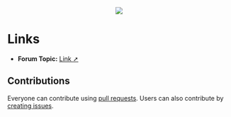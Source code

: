 <p align="center"><img src="https://raw.githubusercontent.com/TheRealDannyyy/Construct-3-Desktop-Simple-Launcher/master/Distribution/header2.png"></p>

# Links
- <b>Forum Topic:</b> <a href="https://www.construct.net/en/forum/construct-3/general-discussion-7/construct-desktop-simple-139502">Link ➚</a>

## Contributions
Everyone can contribute using <a href="https://github.com/TheRealDannyyy/Construct-3-Desktop-Simple-Launcher/pulls">pull requests</a>. Users can also contribute by <a href="https://github.com/TheRealDannyyy/Construct-3-Desktop-Simple-Launcher/issues">creating issues</a>.
